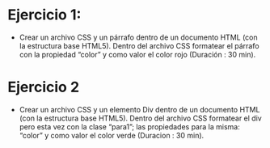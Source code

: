 # Ejercicio 1:

- Crear un archivo CSS y un párrafo dentro de un documento HTML (con la estructura base HTML5). Dentro del archivo CSS formatear el párrafo con la propiedad “color” y como valor el color rojo (Duración : 30 min).

# Ejercicio 2

- Crear un archivo CSS y un elemento Div dentro de un documento HTML (con la estructura base HTML5). Dentro del archivo CSS formatear el div pero esta vez con la clase “para1”; las propiedades para la misma:  “color” y como valor el color verde  (Duracion : 30 min).